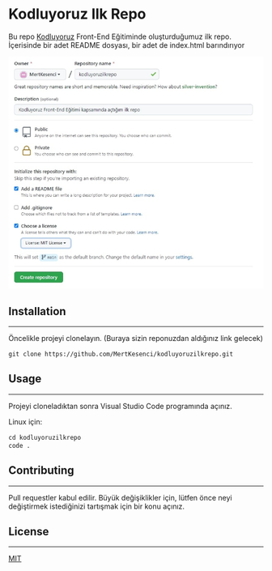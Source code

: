 # **Kodluyoruz Ilk Repo**

Bu repo [Kodluyoruz](https://kodluyoruz.org) Front-End Eğitiminde oluşturduğumuz ilk repo. İçerisinde bir adet README dosyası, bir adet de index.html barındırıyor

![Gorsel](https://github.com/MertKesenci/kodluyoruzilkrepo/blob/main/Gorsel.jpg?raw=true)

## **Installation**
---

Öncelikle projeyi clonelayın. (Buraya sizin reponuzdan aldığınız link gelecek)
  
    git clone https://github.com/MertKesenci/kodluyoruzilkrepo.git 

## **Usage**  
--- 
Projeyi cloneladıktan sonra Visual Studio Code programında açınız.

Linux için:

    cd kodluyoruzilkrepo
    code .

## **Contributing**  
--- 
Pull requestler kabul edilir. Büyük değişiklikler için, lütfen önce neyi değiştirmek istediğinizi tartışmak için bir konu açınız.

## **License**  
--- 

[MIT](https://github.com/git/git-scm.com/blob/main/MIT-LICENSE.txt)


